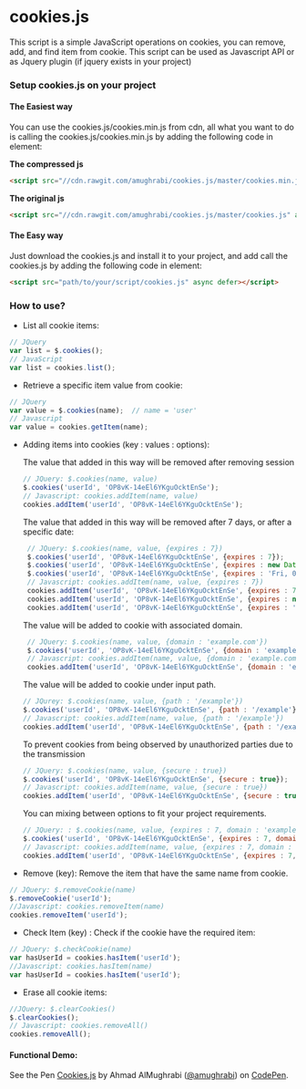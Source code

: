 # cookies.js
This script is a simple JavaScript operations on cookies, you can remove, add, and find item from cookie. This script can be used as Javascript API or as Jquery plugin (if jquery exists in your project)
 
### Setup cookies.js on your project
#### The Easiest way
You can use the cookies.js/cookies.min.js from cdn, all what you want to do is calling the cookies.js/cookies.min.js by adding the following code in <head> element:

**The compressed js**
```html
<script src="//cdn.rawgit.com/amughrabi/cookies.js/master/cookies.min.js" async defer></script>
```

**The original js**
```html
<script src="//cdn.rawgit.com/amughrabi/cookies.js/master/cookies.js" async defer></script>
```
#### The Easy way
Just download the cookies.js and install it to your project, and add call the cookies.js by adding the following code in <head> element:
 ```html
 <script src="path/to/your/script/cookies.js" async defer></script>
 ```
 
### How to use?
- List all cookie items:
```javascript
// JQuery
var list = $.cookies();
// JavaScript
var list = cookies.list();
```
- Retrieve a specific item value from cookie:
```javascript
// JQuery
var value = $.cookies(name);  // name = 'user'
// Javascript
var value = cookies.getItem(name); 
```
- Adding items into cookies (key : values : options):
 
   The value that added in this way will be removed after removing session
   ```javascript
   // JQuery: $.cookies(name, value)
   $.cookies('userId', 'OP8vK-14eEl6YKguOcktEnSe');
   // Javascript: cookies.addItem(name, value)
   cookies.addItem('userId', 'OP8vK-14eEl6YKguOcktEnSe');
   ```
   The value that added in this way will be removed after 7 days, or after a specific date:
   ```javascript
    // JQuery: $.cookies(name, value, {expires : 7})
    $.cookies('userId', 'OP8vK-14eEl6YKguOcktEnSe', {expires : 7});
    $.cookies('userId', 'OP8vK-14eEl6YKguOcktEnSe', {expires : new Date('10 10 2020')});
    $.cookies('userId', 'OP8vK-14eEl6YKguOcktEnSe', {expires : 'Fri, 09 Oct 2020 21:00:00 GMT'});
    // Javascript: cookies.addItem(name, value, {expires : 7})
    cookies.addItem('userId', 'OP8vK-14eEl6YKguOcktEnSe', {expires : 7});
    cookies.addItem('userId', 'OP8vK-14eEl6YKguOcktEnSe', {expires : new Date('10 10 2020')});
    cookies.addItem('userId', 'OP8vK-14eEl6YKguOcktEnSe', {expires : 'Fri, 09 Oct 2020 21:00:00 GMT'});
   ```
   The value will be added to cookie with associated domain.
   ```javascript
    // JQuery: $.cookies(name, value, {domain : 'example.com'})
    $.cookies('userId', 'OP8vK-14eEl6YKguOcktEnSe', {domain : 'example.com'});
    // Javascript: cookies.addItem(name, value, {domain : 'example.com'})
    cookies.addItem('userId', 'OP8vK-14eEl6YKguOcktEnSe', {domain : 'example.com'});
   ```
   The value will be added to cookie under input path.
   ```javascript
   // JQurey: $.cookies(name, value, {path : '/example'})
   $.cookies('userId', 'OP8vK-14eEl6YKguOcktEnSe', {path : '/example'});
   // Javascript: cookies.addItem(name, value, {path : '/example'})
   cookies.addItem('userId', 'OP8vK-14eEl6YKguOcktEnSe', {path : '/example'});
   ```
   To prevent cookies from being observed by unauthorized parties due to the transmission
   ```javascript
   // JQuery: $.cookies(name, value, {secure : true}) 
   $.cookies('userId', 'OP8vK-14eEl6YKguOcktEnSe', {secure : true});
   // Javascript: cookies.addItem(name, value, {secure : true})
   cookies.addItem('userId', 'OP8vK-14eEl6YKguOcktEnSe', {secure : true})
   ```
   You can mixing between options to fit your project requirements.
   ```javascript
   // JQuery: : $.cookies(name, value, {expires : 7, domain : 'example.com', path : '/example', secure : true})
   $.cookies('userId', 'OP8vK-14eEl6YKguOcktEnSe', {expires : 7, domain : 'example.com', path : '/example', secure : true})
   // Javascript: cookies.addItem(name, value, {expires : 7, domain : 'example.com', path : '/example', secure : true})
   cookies.addItem('userId', 'OP8vK-14eEl6YKguOcktEnSe', {expires : 7, domain : 'example.com', path : '/example', secure : true});
   ```
- Remove (key): Remove the item that have the same name from cookie.
```javascript
// JQuery: $.removeCookie(name)
$.removeCookie('userId');
//Javascript: cookies.removeItem(name)
cookies.removeItem('userId');
```
- Check Item (key) : Check if the cookie have the required item:
```javascript
// JQuery: $.checkCookie(name)
var hasUserId = cookies.hasItem('userId');
//Javascript: cookies.hasItem(name)
var hasUserId = cookies.hasItem('userId');
```
- Erase all cookie items:
```javascript
//JQuery: $.clearCookies()
$.clearCookies();
// Javascript: cookies.removeAll()
cookies.removeAll();
```


#### Functional Demo:
<p data-height="268" data-theme-id="0" data-slug-hash="jWOavb" data-default-tab="js" data-user="amughrabi" class='codepen'>See the Pen <a href='http://codepen.io/amughrabi/pen/jWOavb/'>Cookies.js</a> by Ahmad AlMughrabi (<a href='http://codepen.io/amughrabi'>@amughrabi</a>) on <a href='http://codepen.io'>CodePen</a>.</p>
<script async src="//assets.codepen.io/assets/embed/ei.js"></script>
